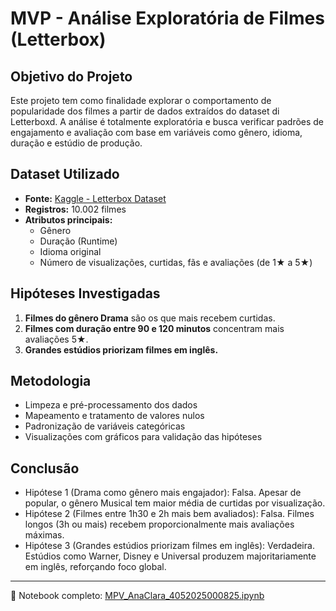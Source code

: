 # MVP - Análise Exploratória de Filmes (Letterbox)

##  Objetivo do Projeto

Este projeto tem como finalidade explorar o comportamento de popularidade dos filmes a partir de dados extraídos do dataset di Letterboxd. A análise é totalmente exploratória e busca verificar padrões de engajamento e avaliação com base em variáveis como gênero, idioma, duração e estúdio de produção.

## Dataset Utilizado

- **Fonte:** [Kaggle - Letterbox Dataset]([https://www.kaggle.com/](https://www.kaggle.com/datasets/sahilislam007/letterbox-movie-classification-dataset))
- **Registros:** 10.002 filmes
- **Atributos principais:**
  - Gênero
  - Duração (Runtime)
  - Idioma original
  - Número de visualizações, curtidas, fãs e avaliações (de 1★ a 5★)

## Hipóteses Investigadas

1. **Filmes do gênero Drama** são os que mais recebem curtidas.
2. **Filmes com duração entre 90 e 120 minutos** concentram mais avaliações 5★.
3. **Grandes estúdios priorizam filmes em inglês.**

## Metodologia

- Limpeza e pré-processamento dos dados
- Mapeamento e tratamento de valores nulos
- Padronização de variáveis categóricas
- Visualizações com gráficos para validação das hipóteses

## Conclusão

- Hipótese 1 (Drama como gênero mais engajador): Falsa. Apesar de popular, o gênero Musical tem maior média de curtidas por visualização.
- Hipótese 2 (Filmes entre 1h30 e 2h mais bem avaliados): Falsa. Filmes longos (3h ou mais) recebem proporcionalmente mais avaliações máximas.
- Hipótese 3 (Grandes estúdios priorizam filmes em inglês): Verdadeira. Estúdios como Warner, Disney e Universal produzem majoritariamente em inglês, reforçando foco global.

---

📎 Notebook completo: 
[MPV_AnaClara_4052025000825.ipynb](https://github.com/AnaClaraAlmeida/mvp_movies/blob/main/MPV_AnaClara_4052025000825.ipynb)
